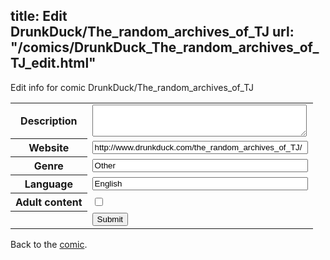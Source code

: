 title: Edit DrunkDuck/The_random_archives_of_TJ
url: "/comics/DrunkDuck_The_random_archives_of_TJ_edit.html"
---
Edit info for comic DrunkDuck/The_random_archives_of_TJ

<form name="comic" action="http://gaepostmail.appspot.com/comic/" method="post">
<table class="comicinfo">
<tr>
<th>Description</th><td><textarea name="description" cols="40" rows="3"></textarea></td>
</tr>
<tr>
<th>Website</th><td><input type="text" name="url" value="http://www.drunkduck.com/the_random_archives_of_TJ/" size="40"/></td>
</tr>
<tr>
<th>Genre</th><td><input type="text" name="genre" value="Other" size="40"/></td>
</tr>
<tr>
<th>Language</th><td><input type="text" name="language" value="English" size="40"/></td>
</tr>
<tr>
<th>Adult content</th><td><input type="checkbox" name="adult" value="adult" /></td>
</tr>
<tr>
<th></th><td>
<input type="hidden" name="comic" value="DrunkDuck_The_random_archives_of_TJ" />
<input type="submit" name="submit" value="Submit" />
</td>
</tr>
</table>
</form>

Back to the [comic](DrunkDuck_The_random_archives_of_TJ.html).
